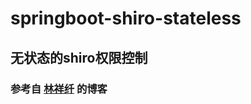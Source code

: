 # springboot-shiro-stateless

## 无状态的shiro权限控制


### 参考自 [林祥纤](http://412887952-qq-com.iteye.com/) 的博客